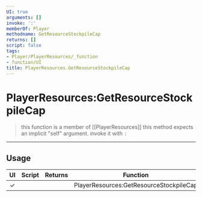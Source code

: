 ```yaml
---
UI: true
arguments: []
invoke: ':'
memberOf: Player
methodname: GetResourceStockpileCap
returns: []
script: false
tags:
- Player/PlayerResources/_function
- function/UI
title: PlayerResources.GetResourceStockpileCap
---
```

# PlayerResources:GetResourceStockpileCap
> this function is a member of [[PlayerResources]]
> this method expects an implicit "self" argument. invoke it with `:`
-----
## Usage
|  UI | Script | Returns | Function | Arguments |
|:---:|:------:|-------:|:--------:|:---------|
|✓| ||PlayerResources:GetResourceStockpileCap||
